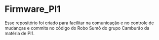 # Firmware_PI1

Esse repositório foi criado para facilitar na comunicação e no controle de mudanças e commits no código do Robo Sumô do grupo Camburão da matéria de PI1.

